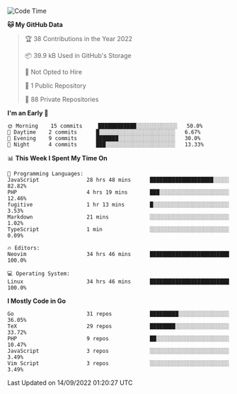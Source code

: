 
<!--START_SECTION:waka-->
![Code Time](http://img.shields.io/badge/Code%20Time-2%2C545%20hrs%2032%20mins-blue)

**🐱 My GitHub Data** 

> 🏆 38 Contributions in the Year 2022
 > 
> 📦 39.9 kB Used in GitHub's Storage 
 > 
> 🚫 Not Opted to Hire
 > 
> 📜 1 Public Repository 
 > 
> 🔑 88 Private Repositories  
 > 
**I'm an Early 🐤** 

```text
🌞 Morning    15 commits     ████████████░░░░░░░░░░░░░   50.0% 
🌆 Daytime    2 commits      █░░░░░░░░░░░░░░░░░░░░░░░░   6.67% 
🌃 Evening    9 commits      ███████░░░░░░░░░░░░░░░░░░   30.0% 
🌙 Night      4 commits      ███░░░░░░░░░░░░░░░░░░░░░░   13.33%

```


📊 **This Week I Spent My Time On** 

```text
💬 Programming Languages: 
JavaScript               28 hrs 48 mins      ████████████████████░░░░░   82.82% 
PHP                      4 hrs 19 mins       ███░░░░░░░░░░░░░░░░░░░░░░   12.46% 
fugitive                 1 hr 13 mins        █░░░░░░░░░░░░░░░░░░░░░░░░   3.53% 
Markdown                 21 mins             ░░░░░░░░░░░░░░░░░░░░░░░░░   1.02% 
TypeScript               1 min               ░░░░░░░░░░░░░░░░░░░░░░░░░   0.09%

🔥 Editors: 
Neovim                   34 hrs 46 mins      █████████████████████████   100.0%

💻 Operating System: 
Linux                    34 hrs 46 mins      █████████████████████████   100.0%

```

**I Mostly Code in Go** 

```text
Go                       31 repos            █████████░░░░░░░░░░░░░░░░   36.05% 
TeX                      29 repos            ████████░░░░░░░░░░░░░░░░░   33.72% 
PHP                      9 repos             ██░░░░░░░░░░░░░░░░░░░░░░░   10.47% 
JavaScript               3 repos             ░░░░░░░░░░░░░░░░░░░░░░░░░   3.49% 
Vim Script               3 repos             ░░░░░░░░░░░░░░░░░░░░░░░░░   3.49%

```



 Last Updated on 14/09/2022 01:20:27 UTC
<!--END_SECTION:waka-->
